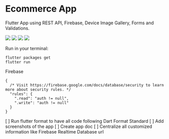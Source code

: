 # Ecommerce App

Flutter App using REST API, Firebase, Device Image Gallery, Forms and Validations.

![](assets/product-add-page.jpg)
![](assets/product-list.jpg)
![](assets/login-page.jpg)
![](assets/register-page.jpg)

Run in your terminal:
```
flutter packages get
flutter run
```

Firebase
```
{
  /* Visit https://firebase.google.com/docs/database/security to learn more about security rules. */
  "rules": {
    ".read": "auth != null",
    ".write": "auth != null"
  }
}
```

[ ] Run flutter format to have all code following Dart Format Standard
[ ] Add screenshots of the app
[ ] Create app doc
[ ] Centralize all customized information like Firebase Realtime Database url
